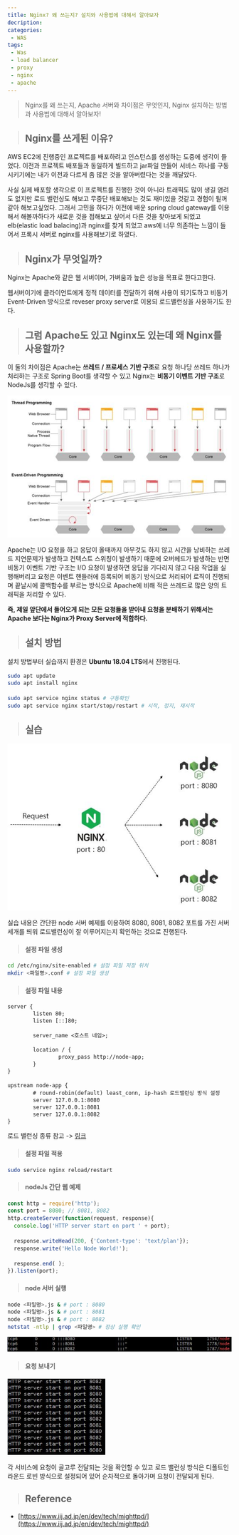 ```yaml
---
title: Nginx? 왜 쓰는지? 설치와 사용법에 대해서 알아보자
decription:
categories:
 - WAS
tags:
 - Was
 - load balancer
 - proxy
 - nginx
 - apache
---
```


> Nginx를 왜 쓰는지, Apache 서버와 차이점은 무엇인지, Nginx 설치하는 방법과 사용법에 대해서 알아보자!

> ## Nginx를 쓰게된 이유?

AWS EC2에 진행중인 프로젝트를 배포하려고 인스턴스를 생성하는 도중에 생각이 들었다. 이전과 프로젝트 배포들과 동일하게 빌드하고 jar파일 만들어 서비스 하나를 구동시키기에는 내가 이전과 다르게 좀 많은 것을 알아버렸다는 것을 깨달았다.

사실 실제 배포할 생각으로 이 프로젝트를 진행한 것이 아니라 트래픽도 많이 생길 염려도 없지만 로드 밸런싱도 해보고 무중단 배포해보는 것도 재미있을 것같고 경험이 될꺼 같아 해보고싶었다. 그래서 고민을 하다가 이전에 배운 spring cloud gateway를 이용해서 해볼까하다가 새로운 것을 접해보고 싶어서 다른 것을 찾아보게 되었고 elb(elastic load balacing)과 nginx를 찾게 되었고 aws에 너무 의존하는 느낌이 들어서 프록시 서버로 nginx를 사용해보기로 하였다.

> ## Nginx가 무엇일까?

Nginx는 Apache와 같은 웹 서버이며, 가벼움과 높은 성능을 목표로 한다고한다.

웹서버이기에 클라이언트에게 정적 데이터를 전달하기 위해 사용이 되기도하고 비동기 Event-Driven 방식으로 reveser proxy server로 이용되 로드밸런싱을 사용하기도 한다.

> ## 그럼 Apache도 있고 Nginx도 있는데 왜 Nginx를 사용할까?

이 둘의 차이점은 Apache는 **쓰레드 / 프로세스 기반 구조**로 요청 하나당 쓰레드 하나가 처리하는 구조로 Spring Boot를 생각할 수 있고 Nginx는 **비동기 이벤트 기반 구조**로 NodeJs를 생각할 수 있다.

![threadeventdriven](/assets/threadeventdriven.JPG)

Apache는 I/O 요청을 하고 응답이 올때까지 아무것도 하지 않고 시간을 낭비하는 쓰레드 지연문제가 발생하고 컨텍스트 스위칭이 발생하기 때문에 오버헤드가 발생하는 반면 비동기 이벤트 기반 구조는 I/O 요청이 발생하면 응답을 기다리지 않고 다음 작업을 실행해버리고 요청은 이벤트 핸들러에 등록되어 비동기 방식으로 처리되어 로직이 진행되며 끝날시에 콜백함수를 부르는 방식으로 Apache에 비해 적은 쓰레드로 많은 양의 트래픽을 처리할 수 있다.

**즉, 제일 앞단에서 들어오게 되는 모든 요청들을 받아내 요청을 분배하기 위해서는 Apache 보다는 Nginx가 Proxy Server에 적합하다.**

> ## 설치 방법

설치 방법부터 실습까지 환경은 **Ubuntu 18.04 LTS**에서 진행된다.

``` bash
sudo apt update
sudo apt install nginx

sudo apt service nginx status # 구동확인
sudo apt service nginx start/stop/restart # 시작, 정지, 재시작
```

> ## 실습

![nginxarchitecture](/assets/nginxarchitecture.JPG)

실습 내용은 간단한 node 서버 예제를 이용하여 8080, 8081, 8082 포트를 가진 서버 세개를 띄워 로드밸런싱이 잘 이루어지는지 확인하는 것으로 진행된다.

> #### 설정 파일 생성

``` bash
cd /etc/nginx/site-enabled # 설정 파일 저장 위치
mkdir <파일명>.conf # 설정 파일 생성
```

> #### 설정 파일 내용

``` nginx
server {
        listen 80;
        listen [::]80;

        server_name <호스트 네임>;

        location / {
                proxy_pass http://node-app;
        }
}

upstream node-app {
        # round-robin(default) least_conn, ip-hash 로드밸런싱 방식 설정
        server 127.0.0.1:8080
        server 127.0.0.1:8081
        server 127.0.0.1:8082
}
```

로드 밸런싱 종류 참고 -> [링크](https://docs.nginx.com/nginx/admin-guide/load-balancer/http-load-balancer/)

> #### 설정 파일 적용

``` bash
sudo service nginx reload/restart
```

> #### nodeJs 간단 웹 예제

``` js
const http = require('http');
const port = 8080; // 8081, 8082
http.createServer(function(request, response){
  console.log('HTTP server start on port ' + port);

  response.writeHead(200, {'Content-type': 'text/plan'});
  response.write('Hello Node World!');

  response.end( );
}).listen(port);
```

> #### node 서버 실행

``` bash
node <파일명>.js & # port : 8080
node <파일명>.js & # port : 8081
node <파일명>.js & # port : 8082
netstat -ntlp | grep <파일명> # 정상 실행 확인
```

![nodePort3](/assets/nodePort3.JPG)

> #### 요청 보내기

![nginxloadbalance](/assets/nginxloadbalance.JPG)

각 서비스에 요청이 골고루 전달되는 것을 확인할 수 있고 로드 밸런싱 방식은 디폴트인 라운드 로빈 방식으로 설정되어 있어 순차적으로 돌아가며 요청이 전달되게 된다.

> ## Reference

- [https://www.iij.ad.jp/en/dev/tech/mighttpd/](https://www.iij.ad.jp/en/dev/tech/mighttpd/)
